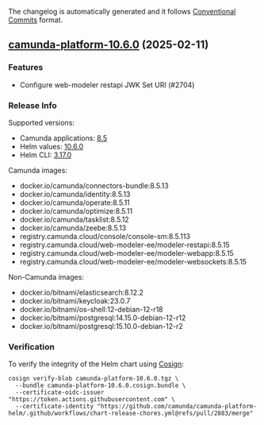 The changelog is automatically generated and it follows [Conventional Commits](https://www.conventionalcommits.org/en/v1.0.0/) format.

## [camunda-platform-10.6.0](https://github.com/camunda/camunda-platform-helm/releases/tag/camunda-platform-10.6.0) (2025-02-11)

### Features

- Configure web-modeler restapi JWK Set URI (#2704)

<!-- generated by git-cliff -->
### Release Info

Supported versions:

- Camunda applications: [8.5](https://github.com/camunda/camunda-platform/releases?q=tag%3A8.5&expanded=true)
- Helm values: [10.6.0](https://artifacthub.io/packages/helm/camunda/camunda-platform/10.6.0#parameters)
- Helm CLI: [3.17.0](https://github.com/helm/helm/releases/tag/v3.17.0)

Camunda images:

- docker.io/camunda/connectors-bundle:8.5.13
- docker.io/camunda/identity:8.5.13
- docker.io/camunda/operate:8.5.11
- docker.io/camunda/optimize:8.5.11
- docker.io/camunda/tasklist:8.5.12
- docker.io/camunda/zeebe:8.5.13
- registry.camunda.cloud/console/console-sm:8.5.113
- registry.camunda.cloud/web-modeler-ee/modeler-restapi:8.5.15
- registry.camunda.cloud/web-modeler-ee/modeler-webapp:8.5.15
- registry.camunda.cloud/web-modeler-ee/modeler-websockets:8.5.15

Non-Camunda images:

- docker.io/bitnami/elasticsearch:8.12.2
- docker.io/bitnami/keycloak:23.0.7
- docker.io/bitnami/os-shell:12-debian-12-r18
- docker.io/bitnami/postgresql:14.15.0-debian-12-r12
- docker.io/bitnami/postgresql:15.10.0-debian-12-r2

### Verification

To verify the integrity of the Helm chart using [Cosign](https://docs.sigstore.dev/signing/quickstart/):

```shell
cosign verify-blob camunda-platform-10.6.0.tgz \
  --bundle camunda-platform-10.6.0.cosign.bundle \
  --certificate-oidc-issuer "https://token.actions.githubusercontent.com" \
  --certificate-identity "https://github.com/camunda/camunda-platform-helm/.github/workflows/chart-release-chores.yml@refs/pull/2883/merge"
```
